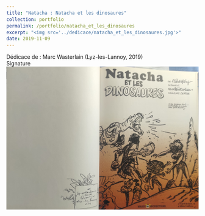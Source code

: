 ```yaml
---
title: "Natacha : Natacha et les dinosaures"
collection: portfolio
permalink: /portfolio/natacha_et_les_dinosaures
excerpt: "<img src='../dedicace/natacha_et_les_dinosaures.jpg'>"
date: 2019-11-09
---
```


Dédicace de : Marc Wasterlain (Lyz-les-Lannoy, 2019)<br>Signature
<img src='../dedicace/natacha_et_les_dinosaures.jpg'>